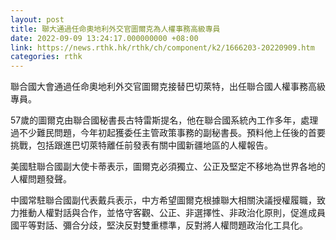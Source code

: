 ```yaml
---
layout: post
title: 聯大通過任命奧地利外交官圖爾克為人權事務高級專員
date: 2022-09-09 13:24:17.000000000 +08:00
link: https://news.rthk.hk/rthk/ch/component/k2/1666203-20220909.htm
categories: rthk
---
```


聯合國大會通過任命奧地利外交官圖爾克接替巴切萊特，出任聯合國人權事務高級專員。

57歲的圖爾克由聯合國秘書長古特雷斯提名，他在聯合國系統內工作多年，處理過不少難民問題，今年初起獲委任主管政策事務的副秘書長。預料他上任後的首要挑戰，包括跟進巴切萊特離任前發表有關中國新疆地區的人權報告。

美國駐聯合國副大使卡蒂表示，圖爾克必須獨立、公正及堅定不移地為世界各地的人權問題發聲。

中國常駐聯合國副代表戴兵表示，中方希望圖爾克根據聯大相關決議授權履職，致力推動人權對話與合作，並恪守客觀、公正、非選擇性、非政治化原則，促進成員國平等對話、彌合分歧，堅決反對雙重標準，反對將人權問題政治化工具化。
